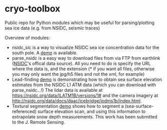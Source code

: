 # cryo-toolbox
Public repo for Python modules which may be useful for parsing/plotting sea ice data (e.g. from NSIDC, seismic traces)

Overview of modules:
- nsidc_sic is a way to visualize NSIDC sea ice concentration data for the south pole. A [demo](sic_demo) is available.
- parse_nsidc is a easy way to download files from via FTP from earthlink ([NSIDC](www.nsidc.org)'s offical data source). All you need to do is specify the URL where the data is, and the extension (* if you want all files, otherwise you may only want the jpg/h5 files and not the xml, for example)
- Lead-finding [demo](leadfind_demo) is demonstrating how to obtain sea surface elevation estimates from the NSIDC L1 ATM data (which you can download with parse_nsidc...!)  The lidar data is available at https://nsidc.org/data/ILATM1B/versions/1# and the camera imagery at http://nsidc.org/data/docs/daac/icebridge/iodms1b/index.html. 
- Textural segmentation [demo](textureseg_demo) shows how to segment a (sea-surface-referenced) surface elevation scan, and using this information to extrapolate snow depth measurements. This work has been submitted to the J. Remote Sensing.
